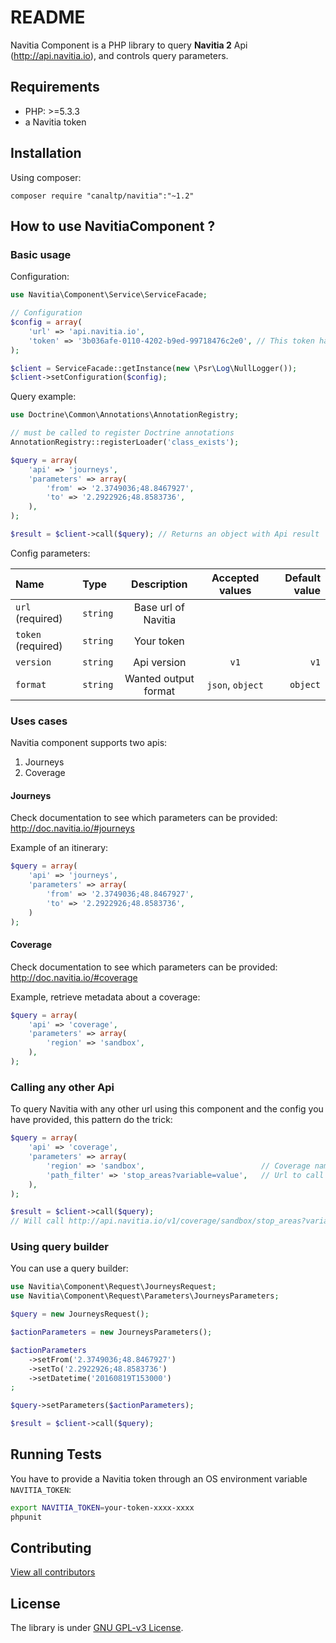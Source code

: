 README
======

Navitia Component is a PHP library to query __Navitia 2__ Api (http://api.navitia.io),
and controls query parameters.


Requirements
------------

- PHP: >=5.3.3
- a Navitia token


Installation
------------

Using composer:

    composer require "canaltp/navitia":"~1.2"


How to use NavitiaComponent ?
-----------------------------

### Basic usage

Configuration:

``` php
use Navitia\Component\Service\ServiceFacade;

// Configuration
$config = array(
    'url' => 'api.navitia.io',
    'token' => '3b036afe-0110-4202-b9ed-99718476c2e0', // This token has an access to sandbox data
);

$client = ServiceFacade::getInstance(new \Psr\Log\NullLogger());
$client->setConfiguration($config);
```

Query example:

``` php
use Doctrine\Common\Annotations\AnnotationRegistry;

// must be called to register Doctrine annotations
AnnotationRegistry::registerLoader('class_exists');

$query = array(
    'api' => 'journeys',
    'parameters' => array(
        'from' => '2.3749036;48.8467927',
        'to' => '2.2922926;48.8583736',
    ),
);

$result = $client->call($query); // Returns an object with Api result
```

Config parameters:

| Name                | Type       | Description             | Accepted values    | Default value |
| :------------------ | :--------- |:----------------------: | :----------------: | ------------: |
| `url`   (required)  | `string`   | Base url of Navitia     |                    |               |
| `token` (required)  | `string`   | Your token              |                    |               |
| `version`           | `string`   | Api version             | `v1`               | `v1`          |
| `format`            | `string`   | Wanted output format    | `json`, `object`   | `object`      |

### Uses cases

Navitia component supports two apis:

1. Journeys
2. Coverage

#### Journeys

Check documentation to see which parameters can be provided: http://doc.navitia.io/#journeys

Example of an itinerary:

``` php
$query = array(
    'api' => 'journeys',
    'parameters' => array(
        'from' => '2.3749036;48.8467927',
        'to' => '2.2922926;48.8583736',
    )
);
```


#### Coverage

Check documentation to see which parameters can be provided: http://doc.navitia.io/#coverage

Example, retrieve metadata about a coverage:

``` php
$query = array(
    'api' => 'coverage',
    'parameters' => array(
        'region' => 'sandbox',
    ),
);
```


### Calling any other Api

To query Navitia with any other url using this component
and the config you have provided, this pattern do the trick:

``` php
$query = array(
    'api' => 'coverage',
    'parameters' => array(
        'region' => 'sandbox',                          // Coverage name
        'path_filter' => 'stop_areas?variable=value',   // Url to call
    ),
);

$result = $client->call($query);
// Will call http://api.navitia.io/v1/coverage/sandbox/stop_areas?variable=value
```


### Using query builder

You can use a query builder:

``` php
use Navitia\Component\Request\JourneysRequest;
use Navitia\Component\Request\Parameters\JourneysParameters;

$query = new JourneysRequest();

$actionParameters = new JourneysParameters();

$actionParameters
    ->setFrom('2.3749036;48.8467927')
    ->setTo('2.2922926;48.8583736')
    ->setDatetime('20160819T153000')
;

$query->setParameters($actionParameters);

$result = $client->call($query);
```


Running Tests
-----------------------------

You have to provide a Navitia token through an OS environment variable `NAVITIA_TOKEN`:

``` bash
export NAVITIA_TOKEN=your-token-xxxx-xxxx
phpunit
```


Contributing
------------

[View all contributors](https://github.com/CanalTP/NavitiaComponent/graphs/contributors)

License
-------

The library is under [GNU GPL-v3 License](LICENSE.txt).
